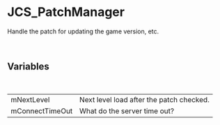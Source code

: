 <div id="content-header">
  <h1>JCS_PatchManager</h1>
</div>

<p>
  Handle the patch for updating the game version, etc.
</p>


<br/>
<h2>Variables</h2>
<br/>

<table>
  <tr>
    <td>mNextLevel</td>
    <td>Next level load after the patch checked.</td>
  </tr>
  <tr>
    <td>mConnectTimeOut</td>
    <td>What do the server time out?</td>
  </tr>
</table>
